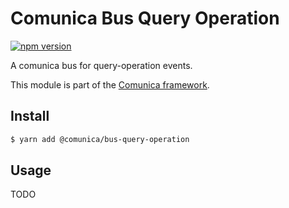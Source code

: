 # Comunica Bus Query Operation

[![npm version](https://badge.fury.io/js/%40comunica%2Fbus-query-operation.svg)](https://www.npmjs.com/package/@comunica/bus-query-operation)

A comunica bus for query-operation events.

This module is part of the [Comunica framework](https://github.com/comunica/comunica).

## Install

```bash
$ yarn add @comunica/bus-query-operation
```

## Usage

TODO
